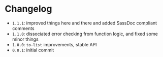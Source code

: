 # Changelog

* `1.1.1`: improved things here and there and added SassDoc compliant comments
* `1.1.0`: dissociated error checking from function logic, and fixed some minor things
* `1.0.0`: `to-list` improvements, stable API
* `0.0.1`: initial commit
